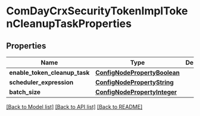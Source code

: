 # ComDayCrxSecurityTokenImplTokenCleanupTaskProperties

## Properties
Name | Type | Description | Notes
------------ | ------------- | ------------- | -------------
**enable_token_cleanup_task** | [**ConfigNodePropertyBoolean**](ConfigNodePropertyBoolean.md) |  | [optional] 
**scheduler_expression** | [**ConfigNodePropertyString**](ConfigNodePropertyString.md) |  | [optional] 
**batch_size** | [**ConfigNodePropertyInteger**](ConfigNodePropertyInteger.md) |  | [optional] 

[[Back to Model list]](../README.md#documentation-for-models) [[Back to API list]](../README.md#documentation-for-api-endpoints) [[Back to README]](../README.md)


